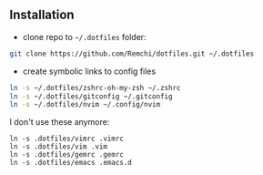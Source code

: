 ## Installation

* clone repo to `~/.dotfiles` folder:

```bash
git clone https://github.com/Remchi/dotfiles.git ~/.dotfiles
```

* create symbolic links to config files

```bash
ln -s ~/.dotfiles/zshrc-oh-my-zsh ~/.zshrc
ln -s ~/.dotfiles/gitconfig ~/.gitconfig
ln -s ~/.dotfiles/nvim ~/.config/nvim
```

I don't use these anymore:

```
ln -s .dotfiles/vimrc .vimrc
ln -s .dotfiles/vim .vim
ln -s .dotfiles/gemrc .gemrc
ln -s .dotfiles/emacs .emacs.d
```
